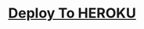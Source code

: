
# [Deploy To HEROKU](https://dashboard.heroku.com/new?template=https://github.com/Dev2604/premium)

